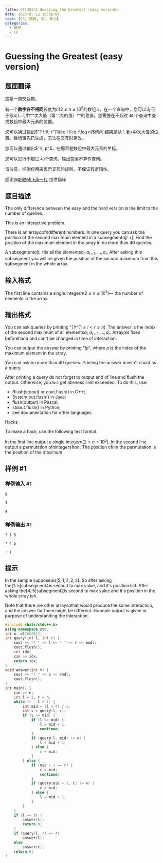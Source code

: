```yaml
---
title: CF1486C1 Guessing the Greatest (easy version)
date: 2023-05-12 19:56:07
tags: [CF, 题解, OI, 暴力]
categories:
  - 编程
  - CF
---
```

# Guessing the Greatest (easy version)

## 题面翻译

这是一道交互题。

有一个**数字各不相同**长度为$n(2\leq n\leq 10^5$的数组 `a`，在一个查询中，您可以询问子段$a[l...r]$中**次大值（第二大的值）**的位置。您需要在不超过 `40` 个查询中查找数组中最大元素的位置。

您可以通过输出$"? \;l\; r"(1\leq l \leq r\leq n)$询问,结果是从 `l` 到`r`中次大值的位置。数组事先已生成，无法在交互时更改。

您可以通过输出$"!\; p"$，在那里是数组中最大元素的坐标。

您可以进行不超过 `40`个查询。输出答案不算作查询。

请注意，样例仅用来表示交互的规则，不保证有逻辑性。

感谢@[听取MLE声一片](https://www.luogu.com.cn/user/253738)  提供翻译

## 题目描述

The only difference between the easy and the hard version is the limit to the number of queries.

This is an interactive problem.

There is an array$a$of$n$different numbers. In one query you can ask the position of the second maximum element in a subsegment$a[l..r]$. Find the position of the maximum element in the array in no more than 40 queries.

A subsegment$a[l..r]$is all the elements$a_l, a_{l + 1}, ..., a_r$. After asking this subsegment you will be given the position of the second maximum from this subsegment in the whole array.

## 输入格式

The first line contains a single integer$n$$(2 \leq n \leq 10^5)$— the number of elements in the array.

## 输出格式

You can ask queries by printing "?$l$$r$"$(1 \leq l < r \leq n)$. The answer is the index of the second maximum of all elements$a_l, a_{l + 1}, \ldots, a_r$. Array$a$is fixed beforehand and can't be changed in time of interaction.

You can output the answer by printing "!$p$", where $p$ is the index of the maximum element in the array.

You can ask no more than 40 queries. Printing the answer doesn't count as a query.

After printing a query do not forget to output end of line and flush the output. Otherwise, you will get Idleness limit exceeded. To do this, use:

- fflush(stdout) or cout.flush() in C++;
- System.out.flush() in Java;
- flush(output) in Pascal;
- stdout.flush() in Python;
- see documentation for other languages

Hacks

To make a hack, use the following test format.

In the first line output a single integer$n$$(2 \leq n \leq 10^5)$. In the second line output a permutation of$n$integers$1$to$n$. The position of$n$in the permutation is the position of the maximum

## 样例 #1

### 样例输入 #1

```
5

3

4
```

### 样例输出 #1

```
? 1 5

? 4 5

! 1
```

## 提示

In the sample suppose$a$is$[5, 1, 4, 2, 3]$. So after asking the$[1..5]$subsegment$4$is second to max value, and it's position is$3$. After asking the$[4..5]$subsegment$2$is second to max value and it's position in the whole array is$4$.

Note that there are other arrays$a$that would produce the same interaction, and the answer for them might be different. Example output is given in purpose of understanding the interaction.
```cpp
#include <bits/stdc++.h>
using namespace std;
int n, a[100001];
int query(int l, int r) {
	cout << "? " << l << " " << r << endl;
	cout.flush();
	int idx;
	cin >> idx;
	return idx;
}
void answer(int x) {
	cout << "! " << x << endl;
	cout.flush();
}
int main() {
	cin >> n;
	int l = 1, r = n;
	while (r - l > 1) {
		int mid = (l + r) / 2;
		int v = query(l, r);
		if (v <= mid) {
			if (l == mid) {
				l = mid + 1;
				continue;
			}
			if (query(l, mid) != v) {
				l = mid + 1;
			} else {
				r = mid;
			}
		} else {
			if (mid + 1 == r) {
				r = mid;
				continue;
			}
			if (query(mid + 1, r) != v) {
				r = mid;
			} else {
				l = mid + 1;
			}
		}
	}
	if (l == r) {
		answer(l);
		return 0;
	}
	if (query(l, r) == r)
		answer(l);
	else
		answer(r);
	return 0;
}
```
<script src="https://giscus.app/client.js"
        data-repo="kimi0705/kimi0705.github.io"
        data-repo-id="R_kgDOJfkTvA"
        data-category="Q&A"
        data-category-id="DIC_kwDOJfkTvM4CWmkN"
        data-mapping="pathname"
        data-strict="0"
        data-reactions-enabled="1"
        data-emit-metadata="0"
        data-input-position="bottom"
        data-theme="preferred_color_scheme"
        data-lang="zh-CN"
        data-loading="lazy"
        crossorigin="anonymous"
        async>
</script>
